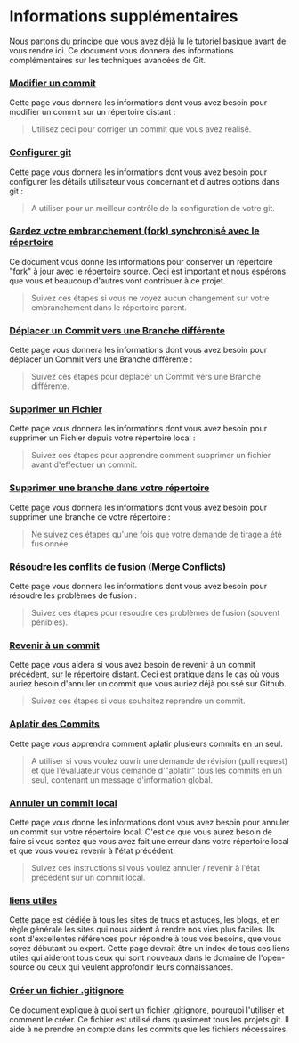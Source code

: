 # Informations supplémentaires
Nous partons du principe que vous avez déjà lu le tutoriel basique avant de vous rendre ici. Ce document vous donnera des informations complémentaires
sur les techniques avancées de Git.

### [Modifier un commit](amending-a-commit.md)
Cette page vous donnera les informations dont vous avez besoin pour modifier un commit sur un répertoire distant :
> Utilisez ceci pour corriger un commit que vous avez réalisé.

### [Configurer git](configuring-git.md)
Cette page vous donnera les informations dont vous avez besoin pour configurer les détails utilisateur vous concernant et d'autres options dans git :
> A utiliser pour un meilleur contrôle de la configuration de votre git.

### [Gardez votre embranchement (fork) synchronisé avec le répertoire](keeping-your-fork-synced-with-this-repository.md)
Ce document vous donne les informations pour conserver un répertoire "fork" à jour avec le répertoire source. Ceci est important et nous espérons que vous et beaucoup d'autres vont contribuer à ce projet.
> Suivez ces étapes si vous ne voyez aucun changement sur votre embranchement dans le répertoire parent.

### [Déplacer un Commit vers une Branche différente](moving-a-commit-to-a-different-branch.md)
Cette page vous donnera les informations dont vous avez besoin pour déplacer un Commit vers une Branche différente :
> Suivez ces étapes pour déplacer un Commit vers une Branche différente.

### [Supprimer un Fichier](removing-a-file.md)
Cette page vous donnera les informations dont vous avez besoin pour supprimer un Fichier depuis votre répertoire local :
> Suivez ces étapes pour apprendre comment supprimer un fichier avant d'effectuer un commit.

### [Supprimer une branche dans votre répertoire](removing-branch-from-your-repository.md)
Cette page vous donnera les informations dont vous avez besoin pour supprimer une branche de votre répertoire :
> Ne suivez ces étapes qu'une fois que votre demande de tirage a été fusionnée.

### [Résoudre les conflits de fusion (Merge Conflicts)](resolving-merge-conflicts.md)
Cette page vous donnera les informations dont vous avez besoin pour résoudre les problèmes de fusion :
> Suivez ces étapes pour résoudre ces problèmes de fusion (souvent pénibles).

### [Revenir à un commit](reverting-a-commit.md)
Cette page vous aidera si vous avez besoin de revenir à un commit précédent, sur le répertoire distant. Ceci est pratique dans le cas où vous auriez besoin d'annuler un commit que vous auriez déjà poussé sur Github.
> Suivez ces étapes si vous souhaitez reprendre un commit.

### [Aplatir des Commits](squashing-commits.md)
Cette page vous apprendra comment aplatir plusieurs commits en un seul.
> A utiliser si vous voulez ouvrir une demande de révision (pull request) et que l'évaluateur vous demande d'"aplatir" tous les commits en un seul, contenant un message d'information global.

### [Annuler un commit local](undoing-a-commit.md)
Cette page vous donne les informations dont vous avez besoin pour annuler un commit sur votre répertoire local. C'est ce que vous aurez besoin de faire si vous sentez que vous avez fait une erreur dans votre répertoire local et que vous voulez revenir à l'état précédent.
> Suivez ces instructions si vous voulez annuler / revenir à l'état précédent sur un commit local.

### [liens utiles](Useful-links-for-further-learning.md)
Cette page est dédiée à tous les sites de trucs et astuces, les blogs, et en règle générale les sites qui nous aident à rendre nos vies plus faciles. Ils sont d'excellentes références pour répondre à tous vos besoins, que vous soyez débutant ou expert. Cette page devrait être un index de tous ces liens utiles qui aideront tous ceux qui sont nouveaux dans le domaine de l'open-source ou ceux qui veulent approfondir leurs connaissances.

### [Créer un fichier .gitignore](creating-a-gitignore-file.md)
Ce document explique à quoi sert un fichier .gitignore, pourquoi l'utiliser et comment le créer. Ce fichier est utilisé dans quasiment tous les projets git. Il aide à ne prendre en compte dans les commits que les fichiers nécessaires.
